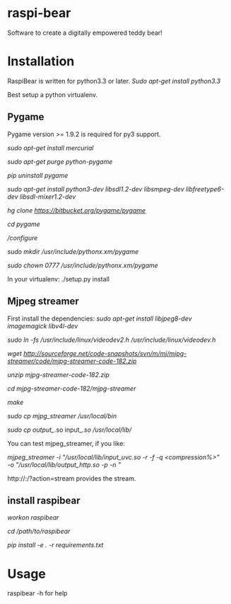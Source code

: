 raspi-bear
==========

Software to create a digitally empowered teddy bear!

Installation
============
RaspiBear is written for python3.3 or later. 
*Sudo apt-get install python3.3*

Best setup a python virtualenv. 

Pygame
------
Pygame version >= 1.9.2 is required for py3 support. 
 
*sudo apt-get install mercurial*

*sudo apt-get purge python-pygame*

*pip uninstall pygame*

*sudo apt-get install python3-dev libsdl1.2-dev libsmpeg-dev libfreetype6-dev libsdl-mixer1.2-dev*

*hg clone https://bitbucket.org/pygame/pygame*

*cd pygame*

*/configure*

*sudo mkdir /usr/include/pythonx.xm/pygame*

*sudo chown 0777 /usr/include/pythonx.xm/pygame*

In your virtualenv:
./setup.py install

Mjpeg streamer
--------------
First install the dependencies:
*sudo apt-get install libjpeg8-dev imagemagick libv4l-dev*

*sudo ln -fs /usr/include/linux/videodev2.h /usr/include/linux/videodev.h*

*wget http://sourceforge.net/code-snapshots/svn/m/mj/mjpg-streamer/code/mjpg-streamer-code-182.zip*

*unzip mjpg-streamer-code-182.zip*

*cd mjpg-streamer-code-182/mjpg-streamer*

*make*

*sudo cp mjpg_streamer /usr/local/bin*

*sudo cp output_*.so input_*.so /usr/local/lib/*

You can test mjpeg_streamer, if you like:

*mjpeg_streamer -i "/usr/local/lib/input_uvc.so -r <resolution> -f <fps> -q <compression%>" \
-o "/usr/local/lib/output_http.so -p <port> -n <nocomands>"*

http://<addr>:<port>/?action=stream provides the stream.


install raspibear
-----------------
*workon raspibear*

*cd /path/to/raspibear*

*pip install -e . -r requirements.txt*

Usage 
=====
raspibear -h for help

